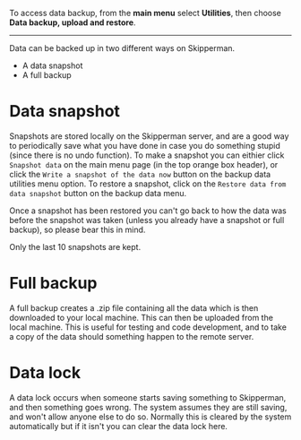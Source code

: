To access data backup, from the **main menu** select **Utilities**, then choose **Data backup, upload and restore**.
___

Data can be backed up in two different ways on Skipperman.

- A data snapshot
- A full backup

# Data snapshot

Snapshots are stored locally on the Skipperman server, and are a good way to periodically save what you have done in case you do something stupid (since there is no undo function). To make a snapshot you can eithier click `Snapshot data` on the main menu page (in the top orange box header), or click the `Write a snapshot of the data now` button on the backup data utilities menu option. To restore a snapshot, click on the `Restore data from data snapshot` button on the backup data menu. 

Once a snapshot has been restored you can't go back to how the data was before the snapshot was taken (unless you already have a snapshot or full backup), so please bear this in mind.

Only the last 10 snapshots are kept.

# Full backup

A full backup creates a .zip file containing all the data which is then downloaded to your local machine. This can then be uploaded from the local machine. This is useful for testing and code development, and to take a copy of the data should something happen to the remote server.

# Data lock

A data lock occurs when someone starts saving something to Skipperman, and then something goes wrong. The system assumes they are still saving, and won't allow anyone else to do so. Normally this is cleared by the system automatically but if it isn't you can clear the data lock here.